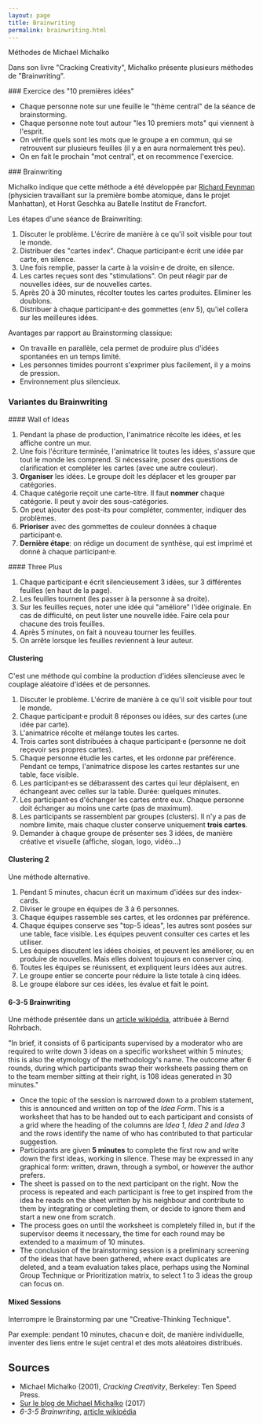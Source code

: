 ```yaml
---
layout: page
title: Brainwriting
permalink: brainwriting.html
---
```


Méthodes de Michael Michalko

Dans son livre "Cracking Creativity", Michalko présente plusieurs méthodes de "Brainwriting".

### Exercice des "10 premières idées"

- Chaque personne note sur une feuille le "thème central" de la séance de brainstorming.
- Chaque personne note tout autour "les 10 premiers mots" qui viennent à l'esprit.
- On vérifie quels sont les mots que le groupe a en commun, qui se retrouvent sur plusieurs feuilles (il y a en aura normalement très peu).
- On en fait le prochain "mot central", et on recommence l'exercice.

### Brainwriting

Michalko indique que cette méthode a été développée par [Richard Feynman](https://fr.wikipedia.org/wiki/Richard_Feynman) (physicien travaillant sur la première bombe atomique, dans le projet Manhattan), et Horst Geschka au Batelle Institut de Francfort.

Les étapes d'une séance de Brainwriting:

1. Discuter le problème. L'écrire de manière à ce qu'il soit visible pour tout le monde.
2. Distribuer des "cartes index". Chaque participant·e écrit une idée par carte, en silence.
3. Une fois remplie, passer la carte à la voisin·e de droite, en silence.
4. Les cartes reçues sont des "stimulations". On peut réagir par de nouvelles idées, sur de nouvelles cartes.
5. Après 20 à 30 minutes, récolter toutes les cartes produites. Eliminer les doublons.
6. Distribuer à chaque participant·e des gommettes (env 5), qu'iel collera sur les meilleures idées.

Avantages par rapport au Brainstorming classique: 

- On travaille en parallèle, cela permet de produire plus d'idées spontanées en un temps limité. 
- Les personnes timides pourront s'exprimer plus facilement, il y a moins de pression.
- Environnement plus silencieux.

### Variantes du Brainwriting

#### Wall of Ideas

1. Pendant la phase de production, l'animatrice récolte les idées, et les affiche contre un mur.
2. Une fois l'écriture terminée, l'animatrice lit toutes les idées, s'assure que tout le monde les comprend. Si nécessaire, poser des questions de clarification et compléter les cartes (avec une autre couleur).
3. **Organiser** les idées. Le groupe doit les déplacer et les grouper par catégories.
4. Chaque catégorie reçoit une carte-titre. Il faut **nommer** chaque catégorie. Il peut y avoir des sous-catégories.
5. On peut ajouter des post-its pour compléter, commenter, indiquer des problèmes.
6. **Prioriser** avec des gommettes de couleur données à chaque participant·e.
7. **Dernière étape**: on rédige un document de synthèse, qui est imprimé et donné à chaque participant·e.

#### Three Plus

1. Chaque participant·e écrit silencieusement 3 idées, sur 3 différentes feuilles (en haut de la page).
2. Les feuilles tournent (les passer à la personne à sa droite).
3. Sur les feuilles reçues, noter une idée qui "améliore" l'idée originale. En cas de difficulté, on peut lister une nouvelle idée. Faire cela pour chacune des trois feuilles.
4. Après 5 minutes, on fait à nouveau tourner les feuilles.
5. On arrête lorsque les feuilles reviennent à leur auteur.

#### Clustering

C'est une méthode qui combine la production d'idées silencieuse avec le couplage aléatoire d'idées et de personnes.

1. Discuter le problème. L'écrire de manière à ce qu'il soit visible pour tout le monde.
2. Chaque participant·e produit 8 réponses ou idées, sur des cartes (une idée par carte).
3. L'animatrice récolte et mélange toutes les cartes.
4. Trois cartes sont distribuées à chaque participant·e (personne ne doit reçevoir ses propres cartes).
5. Chaque personne étudie les cartes, et les ordonne par préférence. Pendant ce temps, l'animatrice dispose les cartes restantes sur une table, face visible.
6. Les participant·es se débarassent des cartes qui leur déplaisent, en échangeant avec celles sur la table. Durée: quelques minutes.
7. Les participant·es d'échanger les cartes entre eux. Chaque personne doit échanger au moins une carte (pas de maximum).
8. Les participants se rassemblent par groupes (clusters). Il n'y a pas de nombre limite, mais chaque cluster conserve uniquement **trois cartes**.
9. Demander à chaque groupe de présenter ses 3 idées, de manière créative et visuelle (affiche, slogan, logo, vidéo...)

#### Clustering 2

Une méthode alternative.

1. Pendant 5 minutes, chacun écrit un maximum d'idées sur des index-cards.
2. Diviser le groupe en équipes de 3 à 6 personnes.
3. Chaque équipes rassemble ses cartes, et les ordonnes par préférence.
4. Chaque équipes conserve ses "top-5 ideas", les autres sont posées sur une table, face visible. Les équipes peuvent consulter ces cartes et les utiliser.
5. Les équipes discutent les idées choisies, et peuvent les améliorer, ou en produire de nouvelles. Mais elles doivent toujours en conserver cinq.
6. Toutes les équipes se réunissent, et expliquent leurs idées aux autres.
7. Le groupe entier se concerte pour réduire la liste totale à cinq idées.
8. Le groupe élabore sur ces idées, les évalue et fait le point.

#### 6-3-5 Brainwriting

Une méthode présentée dans un [article wikipédia](https://en.wikipedia.org/wiki/6-3-5_Brainwriting), attribuée à Bernd Rohrbach.

"In brief, it consists of 6 participants supervised by a moderator who are required to write down 3 ideas on a specific worksheet within 5 minutes; this is also the etymology of the methodology's name. The outcome after 6 rounds, during which participants swap their worksheets passing them on to the team member sitting at their right, is 108 ideas generated in 30 minutes."

- Once the topic of the session is narrowed down to a problem statement, this is announced and written on top of the *Idea Form*. This is a worksheet that has to be handed out to each participant and consists of a grid where the heading of the columns are *Idea 1*, *Idea 2* and *Idea 3* and the rows identify the name of who has contributed to that particular suggestion.
- Participants are given **5 minutes** to complete the first row and write down the first ideas, working in silence. These may be expressed in any graphical form: written, drawn, through a symbol, or however the author prefers.
- The sheet is passed on to the next participant on the right. Now the process is repeated and each participant is free to get inspired from the idea he reads on the sheet written by his neighbour and contribute to them by integrating or completing them, or decide to ignore them and start a new one from scratch.
- The process goes on until the worksheet is completely filled in, but if the supervisor deems it necessary, the time for each round may be extended to a maximum of 10 minutes.
- The conclusion of the brainstorming session is a preliminary screening of the ideas that have been gathered, where exact duplicates are deleted, and a team evaluation takes place, perhaps using the Nominal Group Technique or Prioritization matrix, to select 1 to 3 ideas the group can focus on.



#### Mixed Sessions

Interrompre le Brainstorming par une "Creative-Thinking Technique".

Par exemple: pendant 10 minutes, chacun·e doit, de manière individuelle, inventer des liens entre le sujet central et des mots aléatoires distribués. 

## Sources

- Michael Michalko (2001), *Cracking Creativity*, Berkeley: Ten Speed Press.
- [Sur le blog de Michael Michalko](https://imagine-er7.com/2017/02/23/group-creative-thinking-technique-brainwriting/) (2017)
- *6-3-5 Brainwriting*, [article wikipédia](https://en.wikipedia.org/wiki/6-3-5_Brainwriting)